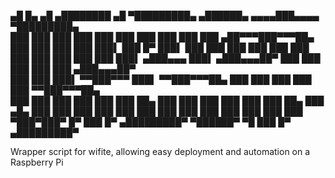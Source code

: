  ▄█     █▄   ▄█     ▄████████  ▄█       ▀█████████▄   ▄██████▄    ▄▄▄▄███▄▄▄▄   ▀█████████▄  
███     ███ ███    ███    ███ ███         ███    ███ ███    ███ ▄██▀▀▀███▀▀▀██▄   ███    ███ 
███     ███ ███▌   ███    █▀  ███▌        ███    ███ ███    ███ ███   ███   ███   ███    ███ 
███     ███ ███▌  ▄███▄▄▄     ███▌       ▄███▄▄▄██▀  ███    ███ ███   ███   ███  ▄███▄▄▄██▀  
███     ███ ███▌ ▀▀███▀▀▀     ███▌      ▀▀███▀▀▀██▄  ███    ███ ███   ███   ███ ▀▀███▀▀▀██▄  
███     ███ ███    ███        ███         ███    ██▄ ███    ███ ███   ███   ███   ███    ██▄ 
███ ▄█▄ ███ ███    ███        ███         ███    ███ ███    ███ ███   ███   ███   ███    ███ 
 ▀███▀███▀  █▀     ███        █▀        ▄█████████▀   ▀██████▀   ▀█   ███   █▀  ▄█████████▀  
                                                                                             
Wrapper script for wifite, allowing easy deployment and automation on a Raspberry Pi

